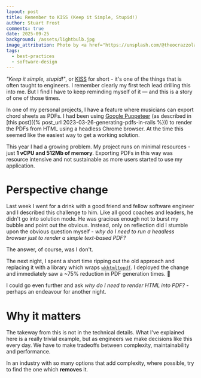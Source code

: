 ```yaml
---
layout: post
title: Remember to KISS (Keep it Simple, Stupid!)
author: Stuart Frost
comments: true
date: 2025-09-25
background: /assets/lightbulb.jpg
image_attribution: Photo by <a href="https://unsplash.com/@theocrazzolara?utm_content=creditCopyText&utm_medium=referral&utm_source=unsplash">Theo Crazzolara</a> on <a href="https://unsplash.com/photos/a-light-bulb-with-a-flame-xDyv5ZItvkY?utm_content=creditCopyText&utm_medium=referral&utm_source=unsplash">Unsplash</a>
tags:
  - best-practices
  - software-design
---
```


*"Keep it simple, stupid!"*, or [KISS](https://en.wikipedia.org/wiki/KISS_principle) for short - it's one of the things that is often taught to engineers. I remember clearly my first tech lead drilling this into me. But I find I have to keep reminding myself of it — and this is a story of one of those times.

In one of my personal projects, I have a feature where musicians can export chord sheets as PDFs. I had been using [Google Puppeteer](https://pptr.dev/) (as described in [this post]({% post_url 2023-03-26-generating-pdfs-in-rails %})) to render the PDFs from HTML using a headless Chrome browser. At the time this seemed like the easiest way to get a working solution.

This year I had a growing problem. My project runs on minimal resources - just **1 vCPU and 512Mb of memory**. Exporting PDFs in this way was resource intensive and not sustainable as more users started to use my application.

# Perspective change
Last week I went for a drink with a good friend and fellow software engineer and I described this challenge to him. Like all good coaches and leaders, he didn't go into solution mode. He was gracious enough not to burst my bubble and point out the obvious. Instead, only on reflection did I stumble upon the obvious question myself - *why do I need to run a headless browser just to render a simple text-based PDF?*

The answer, of course, was I don't. 

The next night, I spent a short time ripping out the old approach and replacing it with a library which wraps [`wkhtmltopdf`](https://wkhtmltopdf.org/). I deployed the change and immediately saw a ~75% reduction in PDF generation times. 🚀

I could go even further and ask *why do I need to render HTML into PDF?* - perhaps an endeavour for another night.

# Why it matters
The takeway from this is not in the technical details. What I've explained here is a really trivial example, but as engineers we make decisions like this every day. We have to make tradeoffs between complexity, maintainability and performance.

In an industry with so many options that add complexity, where possible, try to find the one which **removes** it.

